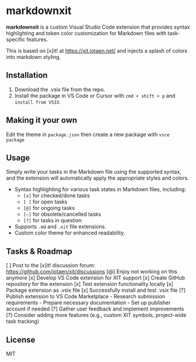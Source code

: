 # markdownxit

**markdownxit** is a custom Visual Studio Code extension that provides syntax highlighting and token color customization for Markdown files with task-specific features.

This is based on [x]it! at https://xit.jotaen.net/ and injects a splash of colors into markdown styling.


## Installation

1. Download the .vsix file from the repo.
2. Install the package in VS Code or Cursor with `cmd + shift + p` and `install from VSIX`.


## Making it your own

Edit the theme in `package.json` then create a new package with `vsce package`


## Usage

Simply write your tasks in the Markdown file using the supported syntax, and the extension will automatically apply the appropriate styles and colors.

- Syntax highlighting for various task states in Markdown files, including:
  - `[x]` for checked/done tasks
  - `[ ]` for open tasks
  - `[@]` for ongoing tasks
  - `[~]` for obsolete/cancelled tasks
  - `[?]` for tasks in question
- Supports `.md` and `.xit` file extensions.
- Custom color theme for enhanced readability.

## Tasks & Roadmap

[ ] Post to the [x]it! discussion forum: https://github.com/jotaen/xit/discussions
[@] Enjoy not working on this anymore
[x] Develop VS Code extension for XIT support
[x] Create GitHub repository for the extension
[x] Test extension functionality locally
[x] Package extension as .vsix file
[x] Successfully install and test .vsix file
[?] Publish extension to VS Code Marketplace
    - Research submission requirements
    - Prepare necessary documentation
    - Set up publisher account if needed
[?] Gather user feedback and implement improvements
[?] Consider adding more features (e.g., custom XIT symbols, project-wide task tracking)




## License

MIT

